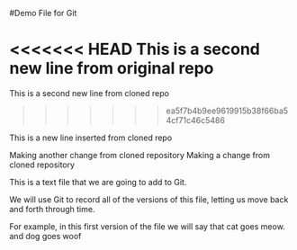 #Demo File for Git

<<<<<<< HEAD
This is a second new line from original repo
=======
This is a second new line from cloned repo
>>>>>>> ea5f7b4b9ee9619915b38f66ba54cf71c46c5486

This is a new line inserted from cloned repo

Making another change from cloned repository
Making a change from cloned repository

This is a text  file that we are going to add to Git. 

We will use Git to record all of the versions of this file, 
letting us move back and forth through time. 

For example, in this first version of the file we will say that cat goes meow.
and dog goes woof 
